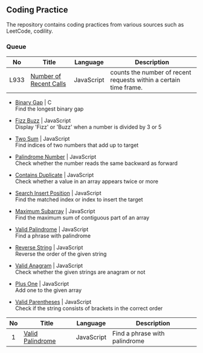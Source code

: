 ## Coding Practice
The repository contains coding practices from various sources such as LeetCode, codility.<br>   

### Queue
| No  | Title | Language | Description |   
| :---: | --- | --- | --- |   
| L933 | [Number of Recent Calls](numberOfRecentCalls.js) | JavaScript | counts the number of recent requests within a certain time frame. |  

- [Binary Gap](binaryGap.c) | C  
Find the longest binary gap  

- [Fizz Buzz](fizzBuzz.js) | JavaScript  
Display 'Fizz' or 'Buzz' when a number is divided by 3 or 5  

- [Two Sum](twoSum.js) | JavaScript  
Find indices of two numbers that add up to target  

- [Palindrome Number](palindromeNumber.js) | JavaScript  
Check whether the number reads the same backward as forward  

- [Contains Duplicate](containsDuplicate.js) | JavaScript  
Check whether a value in an array appears twice or more   

- [Search Insert Position](searchInsertPosition.js) | JavaScript  
Find the matched index or index to insert the target  

- [Maximum Subarray](maximumSubarray.js) | JavaScript  
Find the maximum sum of contiguous part of an array   

- [Valid Palindrome](validPalindrome.js) | JavaScript  
Find a phrase with palindrome   

- [Reverse String](reverseString.js) | JavaScript   
Reverse the order of the given string    

- [Valid Anagram](validAnagram.js) | JavaScript   
Check whether the given strings are anagram or not  

- [Plus One](plusOne.js) | JavaScript   
Add one to the given array    
  
- [Valid Parentheses](validParentheses.js) | JavaScript   
Check if the string consists of brackets in the correct order     

| No  | Title | Language | Description |  
| :---: | --- | --- | --- |  
| 1 | [Valid Palindrome](validPalindrome.js) | JavaScript | Find a phrase with palindrome |   